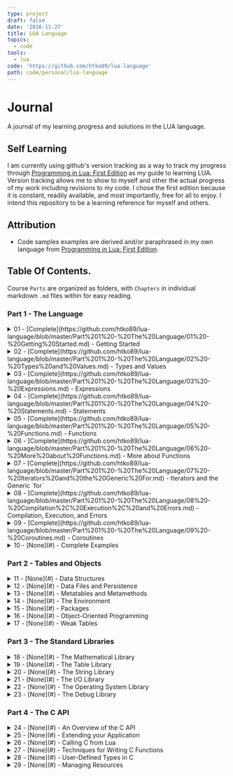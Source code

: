```yaml
---
type: project
draft: false
date: '2016-11-27'
title: LUA Language
topics:
  - code
tools:
  - lua
code: 'https://github.com/htko89/lua-language'
path: code/personal/lua-language
---
```

# Journal
A journal of my learning progress and solutions in the LUA language.

## Self Learning
I am currently using github's version tracking as a way to track my progress through [Programming in Lua: First Edition](http://www.lua.org/pil/contents.html) as my guide to learning LUA. Version tracking allows me to show to myself and other the actual progress of my work including revisions to my code. I chose the first edition because it is constant, readily available, and most importantly, free for all to enjoy. I intend this repository to be a learning reference for myself and others.

## Attribution
* Code samples examples are derived and/or paraphrased in my own language from [Programming in Lua: First Edition](http://www.lua.org/pil/contents.html).

## Table Of Contents.
Course `Parts` are organized as folders, with `Chapters` in individual markdown `.md` files within for easy reading.

### Part 1 - The Language
<details><summary>01 - [Complete](https://github.com/htko89/lua-language/blob/master/Part%201%20-%20The%20Language/01%20-%20Getting%20Started.md) - Getting Started</summary>
  <ul>
  <li>1.1 - Chunks</li>
  <li>1.2 - Global Variables</li>
  <li>1.3 - Some Lexical Conventions</li>
  <li>1.4 - The Stand-Alone Interpreter</li>
  </ul></details>
<details><summary>02 - [Complete](https://github.com/htko89/lua-language/blob/master/Part%201%20-%20The%20Language/02%20-%20Types%20and%20Values.md) - Types and Values</summary>
  <ul>
  <li>2.1 - Nil</li>
  <li>2.2 - Booleans</li>
  <li>2.3 - Numbers</li>
  <li>2.4 - Strings</li>
  <li>2.5 - Tables</li>
  <li>2.6 - Functions</li>
  <li>2.7 - Userdata and Threads</li>
  </ul></details>
<details><summary>03 - [Complete](https://github.com/htko89/lua-language/blob/master/Part%201%20-%20The%20Language/03%20-%20Expressions.md) - Expressions</summary>
  <ul>
  <li>3.1 - Arithmetic Operators</li>
  <li>3.2 - Relational Operators</li>
  <li>3.3 - Logical Operators</li>
  <li>3.4 - Concatenation</li>
  <li>3.5 - Precedence</li>
  <li>3.6 - Table Constructors</li>
  </ul></details>
<details><summary>04 - [Complete](https://github.com/htko89/lua-language/blob/master/Part%201%20-%20The%20Language/04%20-%20Statements.md) - Statements</summary>
  <ul>
  <li>4.1 - Assignment</li>
  <li>4.2 - Local Variables and Blocks</li>
  <li>4.3 - Control Structures</li>
  <li>4.3.1 - if then else</li>
  <li>4.3.2 - while</li>
  <li>4.3.3 - repeat</li>
  <li>4.3.4 - Numeric for</li>
  <li>4.3.5 - Generic for</li>
  <li>4.4 - break and return</li>
  </ul></details>
<details><summary>05 - [Complete](https://github.com/htko89/lua-language/blob/master/Part%201%20-%20The%20Language/05%20-%20Functions.md) - Functions</summary>
  <ul>
  <li>5.1 - Multiple Results</li>
  <li>5.2 - Variable Number of Arguments</li>
  <li>5.3 - Named Arguments</li>
  </ul></details>
<details><summary>06 - [Complete](https://github.com/htko89/lua-language/blob/master/Part%201%20-%20The%20Language/06%20-%20More%20about%20Functions.md) - More about Functions</summary>
  <ul>
  <li>6.1 - Closures</li>
  <li>6.2 - Non-Global Functions</li>
  <li>6.3 - Proper Tail Calls</li>
  </ul></details>
<details><summary>07 - [Complete](https://github.com/htko89/lua-language/blob/master/Part%201%20-%20The%20Language/07%20-%20Iterators%20and%20the%20Generic%20For.md) - Iterators and the Generic `for`</summary>
  <ul>
  <li>7.1 - Iterators and Closures</li>
  <li>7.2 - The Semantics of the Generic for</li>
  <li>7.3 - Stateless Iterators</li>
  <li>7.4 - Iterators with Complex State</li>
  <li>7.5 - True Iterators</li>
  </ul></details>
<details><summary>08 - [Complete](https://github.com/htko89/lua-language/blob/master/Part%201%20-%20The%20Language/08%20-%20Compilation%2C%20Execution%2C%20and%20Errors.md) - Compilation, Execution, and Errors</summary>
  <ul>
  <li>8.1 - The require Function</li>
  <li>8.2 - C Packages</li>
  <li>8.3 - Errors</li>
  <li>8.4 - Error Handling and Exceptions</li>
  <li>8.5 - Error Messages and Tracebacks</li>
  </ul></details>
<details><summary>09 - [Complete](https://github.com/htko89/lua-language/blob/master/Part%201%20-%20The%20Language/09%20-%20Coroutines.md) - Coroutines</summary>
  <ul>
  <li>9.1 - Coroutine Basics</li>
  <li>9.2 - Pipes and Filters</li>
  <li>9.3 - Coroutines as Iterators</li>
  <li>9.4 - Non-Preemptive Multithreading</li>
  </ul></details>
<details><summary>10 - [None](#) - Complete Examples</summary>
  <ul>
  <li>10.1 - Data Description</li>
  <li>10.2 - Markov Chain Algorithm</li>
  </ul></details>

### Part 2 - Tables and Objects
<details><summary>11 - [None](#) - Data Structures</summary>
  <ul>
  <li>11.1 - Arrays</li>
  <li>11.2 - Matrices and Multi-Dimensional Arrays</li>
  <li>11.3 - Linked Lists</li>
  <li>11.4 - Queues and Double Queues</li>
  <li>11.5 - Sets and Bags</li>
  <li>11.6 - String Buffers</li>
  </ul></details>
<details><summary>12 - [None](#) - Data Files and Persistence</summary>
  <ul>
  <li>12.1 - Serialization</li>
  <li>12.1.1 - Saving Tables without Cycles</li>
  <li>12.1.2 - Saving Tables with Cycles</li>
  </ul></details>
<details><summary>13 - [None](#) - Metatables and Metamethods</summary>
  <ul>
  <li>13.1 - Arithmetic Metamethods</li>
  <li>13.2 - Relational Metamethods</li>
  <li>13.3 - Library-Defined Metamethods</li>
  <li>13.4 - Table-Access Metamethods</li>
  <li>13.4.1 - The `__index` Metamethod</li>
  <li>13.4.2 - The `__newindex` Metamethod</li>
  <li>13.4.3 - Tables with Default Values</li>
  <li>13.4.4 - Tracking Table Accesses</li>
  <li>13.4.5 - Read-Only Tables</li>
  </ul></details>
<details><summary>14 - [None](#) - The Environment</summary>
  <ul>
  <li>14.1 - Accessing Global Variables with Dynamic Names</li>
  <li>14.2 - Declaring Global Variables</li>
  <li>14.3 - Non-Global Environments</li>
  </ul></details>
<details><summary>15 - [None](#) - Packages</summary>
  <ul>
  <li>15.1 - The Basic Approach</li>
  <li>15.2 - Privacy</li>
  <li>15.3 - Packages and Files</li>
  <li>15.4 - Using the Global Table</li>
  <li>15.5 - Other Facilities</li>
  </ul></details>
<details><summary>16 - [None](#) - Object-Oriented Programming</summary>
  <ul>
  <li>16.1 - Classes</li>
  <li>16.2 - Inheritance</li>
  <li>16.3 - Multiple Inheritance</li>
  <li>16.4 - Privacy</li>
  <li>16.5 - The Single-Method Approach</li>
  </ul></details>
<details><summary>17 - [None](#) - Weak Tables</summary>
  <ul>
  <li>17.1 - Memoize Functions</li>
  <li>17.2 - Object Attributes</li>
  <li>17.3 - Revisiting Tables with Default Values</li>
  </ul></details>

### Part 3 - The Standard Libraries
<details><summary>18 - [None](#) - The Mathematical Library</summary>
  <ul>
  <li>18 - The Mathematical Library</li>
  </ul></details>
<details><summary>19 - [None](#) - The Table Library</summary>
  <ul>
  <li>19.1 - Array Size</li>
  <li>19.2 - Insert and Remove</li>
  <li>19.3 - Sort</li>
  </ul></details>
<details><summary>20 - [None](#) - The String Library</summary>
  <ul>
  <li>20.1 - Pattern-Matching Functions</li>
  <li>20.2 - Patterns</li>
  <li>20.3 - Captures</li>
  <li>20.4 - Tricks of the Trade</li>
  </ul></details>
<details><summary>21 - [None](#) - The I/O Library</summary>
  <ul>
  <li>21.1 - The Simple I/O Model</li>
  <li>21.2 - The Complete I/O Model</li>
  <li>21.2.1 - A Small Performance Trick</li>
  <li>21.2.2 - Binary Files</li>
  <li>21.3 - Other Operations on Files</li>
  </ul></details>
<details><summary>22 - [None](#) - The Operating System Library</summary>
  <ul>
  <li>22.1 - Date and Time</li>
  <li>22.2 - Other System Calls</li>
  </ul></details>
<details><summary>23 - [None](#) - The Debug Library</summary>
  <ul>
  <li>23.1 - Introspective Facilities</li>
  <li>23.1.1 - Accessing Local Variables</li>
  <li>23.1.2 - Accessing Upvalues</li>
  <li>23.2 - Hooks</li>
  <li>23.3 - Profiles</li>
  </ul></details>

### Part 4 - The C API
<details><summary>24 - [None](#) - An Overview of the C API</summary>
  <ul>
  <li>24.1 - A First Example</li>
  <li>24.2 - The Stack</li>
  <li>24.2.1 - Pushing Elements</li>
  <li>24.2.2 - Querying Elements</li>
  <li>24.2.3 - Other Stack Operations</li>
  <li>24.3 - Error Handling with the C API</li>
  <li>24.3.1 - Error Handling in Application Code</li>
  <li>24.3.2 - Error Handling in Library Code</li>
  </ul></details>
<details><summary>25 - [None](#) - Extending your Application</summary>
  <ul>
  <li>25.1 - Table Manipulation</li>
  <li>25.2 - Calling Lua Functions</li>
  <li>25.3 - A Generic Call Function</li>
  </ul></details>
<details><summary>26 - [None](#) - Calling C from Lua</summary>
  <ul>
  <li>26.1 - C Functions</li>
  <li>26.2 - C Libraries</li>
  </ul></details>
<details><summary>27 - [None](#) - Techniques for Writing C Functions</summary>
  <ul>
  <li>27.1 - Array Manipulation</li>
  <li>27.2 - String Manipulation</li>
  <li>27.3 - Storing State in C Functions</li>
  <li>27.3.1 - The Registry</li>
  <li>27.3.2 - References</li>
  <li>27.3.3 - Upvalues</li>
  </ul></details>
<details><summary>28 - [None](#) - User-Defined Types in C</summary>
  <ul>
  <li>28.1 - Userdata</li>
  <li>28.2 - Metatables</li>
  <li>28.3 - Object-Oriented Access</li>
  <li>28.4 - Array Access</li>
  <li>28.5 - Light Userdata</li>
  </ul></details>
<details><summary>29 - [None](#) - Managing Resources</summary>
  <ul>
  <li>29.1 - A Directory Iterator</li>
  <li>29.2 - An XML Parser</li>
  </ul></details>
